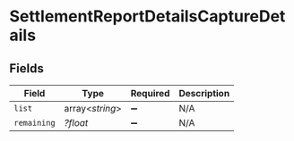 # SettlementReportDetailsCaptureDetails


## Fields

| Field              | Type               | Required           | Description        |
| ------------------ | ------------------ | ------------------ | ------------------ |
| `list`             | array<*string*>    | :heavy_minus_sign: | N/A                |
| `remaining`        | *?float*           | :heavy_minus_sign: | N/A                |